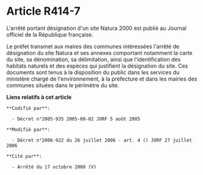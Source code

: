 # Article R414-7

L'arrêté portant désignation d'un site Natura 2000 est publié au Journal officiel de la République française.

Le préfet transmet aux maires des communes intéressées l'arrêté de désignation du site Natura et ses annexes comportant
notamment la carte du site, sa dénomination, sa délimitation, ainsi que l'identification des habitats naturels et des espèces
qui justifient la désignation du site. Ces documents sont tenus à la disposition du public dans les services du ministère
chargé de l'environnement, à la préfecture et dans les mairies des communes situées dans le périmètre du site.

**Liens relatifs à cet article**

	**Codifié par**:

	  - Décret n°2005-935 2005-08-02 JORF 5 août 2005

	**Modifié par**:

	  - Décret n°2006-922 du 26 juillet 2006 - art. 4 () JORF 27 juillet 2006

	**Cité par**:

	  - Arrêté du 17 octobre 2008 (V)
